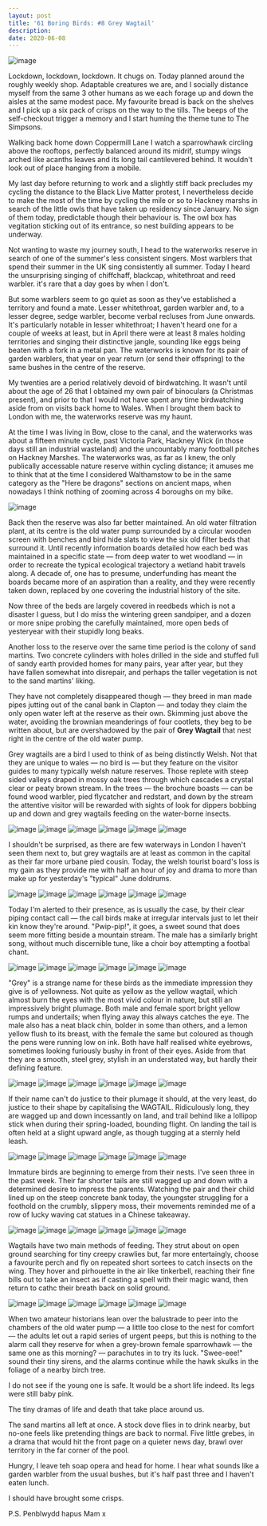 ```yaml
---
layout: post
title: '61 Boring Birds: #8 Grey Wagtail'
description:
date: 2020-06-08
---
```

![image](/assets/img/grey-wagtail.jpg)

Lockdown, lockdown, lockdown. It chugs on. Today planned around the roughly weekly shop. Adaptable creatures we are, and I socially distance myself from the same 3 other humans as we each forage up and down the aisles at the same modest pace. My favourite bread is back on the shelves and I pick up a six pack of crisps on the way to the tills. The beeps of the self-checkout trigger a memory and I start huming the theme tune to The Simpsons.

Walking back home down Coppermill Lane I watch a sparrowhawk circling above the rooftops, perfectly balanced around its midrif, stumpy wings arched like acanths leaves and its long tail cantilevered behind. It wouldn't look out of place hanging from a mobile.

My last day before returning to work and a slightly stiff back precludes my cycling the distance to the Black Live Matter protest, I nevertheless decide to make the most of the time by cycling the mile or so to Hackney marshs in search of the little owls that have taken up residency since January. No sign of them today, predictable though their behaviour is. The owl box has vegitation sticking out of its entrance, so nest building appears to be underway.

Not wanting to waste my journey south, I head to the waterworks reserve in search of one of the summer's less consistent singers. Most warblers that spend their summer in the UK sing consistently all summer. Today I heard the unsurprising singing of chiffchaff, blackcap, whitethroat and reed warbler. it's rare that a day goes by when I don't. 

But some warblers seem to go quiet as soon as they've established a territory and found a mate. Lesser whitethroat, garden warbler and, to a lesser degree, sedge warbler, become verbal recluses from June onwards. It's particularly notable in lesser whitethroat; I haven't heard one for a couple of weeks at least, but in April there were at least 8 males holding territories and singing their distinctive jangle, sounding like eggs being beaten with a fork in a metal pan. The waterworks is known for its pair of garden warblers, that year on year return (or send their offspring) to the same bushes in the centre of the reserve.

My twenties are a period relatively devoid of birdwatching. It wasn't until about the age of 26 that I obtained my own pair of binoculars (a Christmas present), and prior to that I would not have spent any time birdwatching aside from on visits back home to Wales. When I brought them back to London with me, the waterworks reserve was my haunt.

At the time I was living in Bow, close to the canal, and the waterworks was about a fifteen minute cycle, past Victoria Park, Hackney Wick (in those days still an industrial wasteland) and the uncountably many football pitches on Hackney Marshes. The waterworks was, as far as I knew, the only publically accessable nature reserve within cycling distance; it amuses me to think that at the time I considered Walthamstow to be in the same category as the "Here be dragons" sections on ancient maps, when nowadays I think nothing of zooming across 4 boroughs on my bike.

![image](/assets/img/waterworks-pool.jpg)

Back then the reserve was also far better maintained. An old water filtration plant, at its centre is the old water pump surrounded by a circular wooden screen with benches and bird hide slats to view the six old filter beds that surround it. Until recently information boards detailed how each bed was maintained in a specific state &mdash; from deep water to wet woodland &mdash; in order to recreate the typical ecological trajectory a wetland habit travels along. A decade of, one has to presume, underfunding has meant the boards became more of an aspiration than a reality, and they were recently taken down, replaced by one covering the industrial history of the site.

Now three of the beds are largely covered in reedbeds which is not a disaster I guess, but I do miss the wintering green sandpiper, and a dozen or more snipe probing the carefully maintained, more open beds of yesteryear with their stupidly long beaks.

Another loss to the reserve over the same time period is the colony of sand martins. Two concrete cylinders with holes drilled in the side and stuffed full of sandy earth provided homes for many pairs, year after year, but they have fallen somewhat into disrepair, and perhaps the taller vegetation is not to the sand martins' liking.

They have not completely disappeared though &mdash; they breed in man made pipes jutting out of the canal bank in Clapton &mdash; and today they claim the only open water left at the reserve as their own. Skimming just above the water, avoiding the brownian meanderings of four cootlets, they beg to be written about, but are overshadowed by the pair of **Grey Wagtail** that nest right in the centre of the old water pump.

Grey wagtails are a bird I used to think of as being distinctly Welsh. Not that they are unique to wales &mdash; no bird is &mdash; but they feature on the visitor guides to many typically welsh nature reserves. Those replete with steep sided valleys draped in mossy oak trees through which cascades a crystal clear or peaty brown stream. In the trees &mdash; the brochure boasts &mdash; can be found wood warbler, pied flycatcher and redstart, and down by the stream the attentive visitor will be rewarded with sights of look for dippers bobbing up and down and grey wagtails feeding on the water-borne insects.

![image](/assets/img/grey-wagtail-storyboard/01.jpg)
![image](/assets/img/grey-wagtail-storyboard/02.jpg)
![image](/assets/img/grey-wagtail-storyboard/03.jpg)
![image](/assets/img/grey-wagtail-storyboard/04.jpg)
![image](/assets/img/grey-wagtail-storyboard/05.jpg)
![image](/assets/img/grey-wagtail-storyboard/06.jpg)

I shouldn't be surprised, as there are few waterways in London I haven't seen them next to, but grey wagtails are at least as common in the capital as their far more urbane pied cousin. Today, the welsh tourist board's loss is my gain as they provide me with half an hour of joy and drama to more than make up for yesterday's "typical" June doldrums.

![image](/assets/img/grey-wagtail-storyboard/07.jpg)
![image](/assets/img/grey-wagtail-storyboard/08.jpg)
![image](/assets/img/grey-wagtail-storyboard/09.jpg)
![image](/assets/img/grey-wagtail-storyboard/10.jpg)
![image](/assets/img/grey-wagtail-storyboard/11.jpg)
![image](/assets/img/grey-wagtail-storyboard/12.jpg)

Today I'm alerted to their presence, as is usually the case, by their clear piping contact call &mdash; the call birds make at irregular intervals just to let their kin know they're around. "Pwip-pip!", it goes, a sweet sound that does seem more fitting beside a mountain stream. The male has a similarly bright song, without much discernible tune, like a choir boy attempting a footbal chant.

![image](/assets/img/grey-wagtail-storyboard/13.jpg)
![image](/assets/img/grey-wagtail-storyboard/14.jpg)
![image](/assets/img/grey-wagtail-storyboard/15.jpg)
![image](/assets/img/grey-wagtail-storyboard/16.jpg)
![image](/assets/img/grey-wagtail-storyboard/17.jpg)
![image](/assets/img/grey-wagtail-storyboard/18.jpg)

"Grey" is a strange name for these birds as the immediate impression they give is of yellowness. Not quite as yellow as the yellow wagtail, which almost burn the eyes with the most vivid colour in nature, but still an impressively bright plumage. Both male and female sport bright yellow rumps and undertails; when flying away this always catches the eye. The male also has a neat black chin, bolder in some than others, and a lemon yellow flush to its breast, with the female the same but coloured as though the pens were running low on ink. Both have half realised white eyebrows, sometimes looking furiously bushy in front of their eyes. Aside from that they are a smooth, steel grey, stylish in an understated way, but hardly their defining feature.

![image](/assets/img/grey-wagtail-storyboard/19.jpg)
![image](/assets/img/grey-wagtail-storyboard/20.jpg)
![image](/assets/img/grey-wagtail-storyboard/21.jpg)
![image](/assets/img/grey-wagtail-storyboard/22.jpg)
![image](/assets/img/grey-wagtail-storyboard/23.jpg)
![image](/assets/img/grey-wagtail-storyboard/24.jpg)

If their name can't do justice to their plumage it should, at the very least, do justice to their shape by capitalising the WAGTAIL. Ridiculously long, they are wagged up and down incessantly on land, and trail behind like a lollipop stick when during their spring-loaded, bounding flight. On landing the tail is often held at a slight upward angle, as though tugging at a sternly held leash. 

![image](/assets/img/grey-wagtail-storyboard/25.jpg)
![image](/assets/img/grey-wagtail-storyboard/26.jpg)
![image](/assets/img/grey-wagtail-storyboard/27.jpg)
![image](/assets/img/grey-wagtail-storyboard/28.jpg)
![image](/assets/img/grey-wagtail-storyboard/29.jpg)
![image](/assets/img/grey-wagtail-storyboard/30.jpg)

Immature birds are beginning to emerge from their nests. I've seen three in the past week. Their far shorter tails are still wagged up and down with a determined desire to impress the parents. Watching the pair and their child lined up on the steep concrete bank today, the youngster struggling for a foothold on the crumbly, slippery moss, their movements reminded me of a row of lucky waving cat statues in a Chinese takeaway. 

![image](/assets/img/grey-wagtail-storyboard/31.jpg)
![image](/assets/img/grey-wagtail-storyboard/32.jpg)
![image](/assets/img/grey-wagtail-storyboard/33.jpg)
![image](/assets/img/grey-wagtail-storyboard/34.jpg)
![image](/assets/img/grey-wagtail-storyboard/35.jpg)
![image](/assets/img/grey-wagtail-storyboard/36.jpg)

Wagtails have two main methods of feeding. They strut about on open ground searching for tiny creepy crawlies but, far more entertaingly, choose a favourite perch and fly on repeated short sortees to catch insects on the wing. They hover and pirhouette in the air like tinkerbell, reaching their fine bills out to take an insect as if casting a spell with their magic wand, then return to cathc their breath back on solid ground.

![image](/assets/img/grey-wagtail-storyboard/37.jpg)
![image](/assets/img/grey-wagtail-storyboard/38.jpg)
![image](/assets/img/grey-wagtail-storyboard/39.jpg)
![image](/assets/img/grey-wagtail-storyboard/40.jpg)
![image](/assets/img/grey-wagtail-storyboard/41.jpg)
![image](/assets/img/grey-wagtail-storyboard/42.jpg)

When two amateur historians lean over the balustrade to peer into the chambers of the old water pump &mdash; a little too close to the nest for comfort &mdash; the adults let out a rapid series of urgent peeps, but this is nothing to the alarm call they reserve for when a grey-brown female sparrowhawk &mdash; the same one as this morning? &mdash; parachutes in to try its luck. "Swee-eee!" sound their tiny sirens, and the alarms continue while the hawk skulks in the foliage of a nearby birch tree.


I do not see if the young one is safe. It would be a short life indeed. Its legs were still baby pink.

The tiny dramas of life and death that take place around us.

The sand martins all left at once. A stock dove flies in to drink nearby, but no-one feels like pretending things are back to normal. Five little grebes, in a drama that would hit the front page on a quieter news day, brawl over territory in the far corner of the pool.

Hungry, I leave teh soap opera and head for home. I hear what sounds like a garden warbler from the usual bushes, but it's half past three and I haven't eaten lunch.

I should have brought some crisps.

P.S. Penblwydd hapus Mam x











